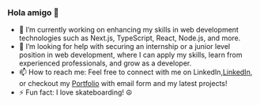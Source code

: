 ### Hola amigo 👋




- 🔭 I’m currently working on enhancing my skills in web development technologies such as Next.js, TypeScript, React, Node.js, and more. 
- 🤔 I’m looking for help with securing an internship or a junior level position in web development, where I can apply my skills, learn from experienced professionals, and grow as a developer.
- 📫 How to reach me: Feel free to connect with me on LinkedIn,[LinkedIn](https://www.linkedin.com/in/tommimaki), or checkout my [Portfolio](https://tommimaki.com/) with email form and my latest projects!
- ⚡ Fun fact: I love skateboarding! ☮

